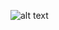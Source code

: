 ![alt text](https://github.com/aliciasilvia/Portofolio_Project/blob/5dab89555da9ee893a8765826b5f17b7089774d3/Project1/favicon.ico?raw=true)
